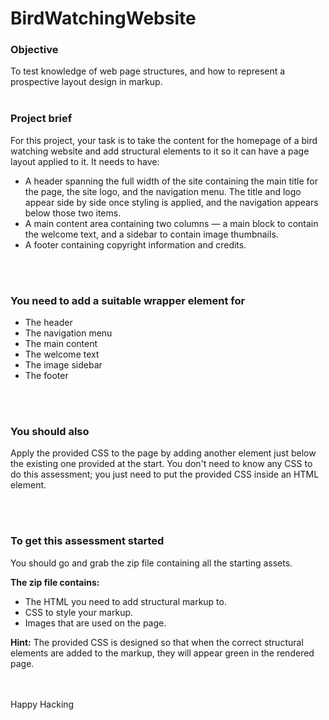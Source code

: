 # BirdWatchingWebsite

### Objective	

To test knowledge of web page structures, and how to represent a prospective layout design in markup.
<br><br>

### Project brief

For this project, your task is to take the content for the homepage of a bird watching website and add structural elements to it so it can have a page layout applied to it. It needs to have:

* A header spanning the full width of the site containing the main title for the page, the site logo, and the navigation menu. The title and logo appear side by side once styling is applied, and the navigation appears below those two items.
* A main content area containing two columns — a main block to contain the welcome text, and a sidebar to contain image thumbnails.
* A footer containing copyright information and credits.

<br><br>
### You need to add a suitable wrapper element for

* The header
* The navigation menu
* The main content
* The welcome text
* The image sidebar
* The footer

<br><br>
### You should also

Apply the provided CSS to the page by adding another <link> element just below the existing one provided at the start.
You don't need to know any CSS to do this assessment; you just need to put the provided CSS inside an HTML element.

<br><br>
### To get this assessment started 
You should go and grab the zip file containing all the starting assets.

**The zip file contains:**

* The HTML you need to add structural markup to.
* CSS to style your markup.
* Images that are used on the page.

**Hint:** The provided CSS is designed so that when the correct structural elements are added to the markup, they will appear green in the rendered page.

<br><br>
Happy Hacking
